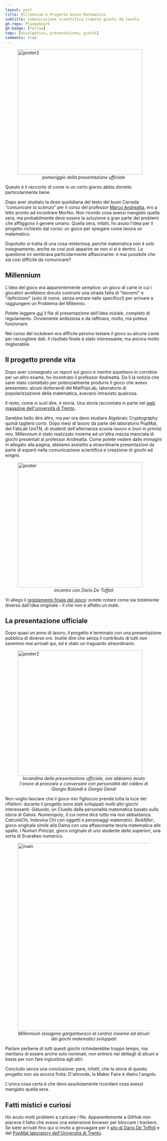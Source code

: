 ```yaml
---
layout: post
title: Millennium & Progetto Gioco Matematico
subtitle: comunicazione scientifica tramite giochi da tavolo
gh-repo: PlasmaStark
gh-badge: [follow]
tags: [divulgativo, presentazione, giochi]
comments: true
---
```


<figure>
  <img src="https://user-images.githubusercontent.com/64229723/193793878-2aea1fb9-cc82-40c9-81a0-1f7a0f91486b.jpg" alt="poster2" class="center" width="400"/>
  <figcaption><center><em>pomeriggio della presentazione ufficiale</em></center></figcaption>
</figure>

Questo è il racconto di come io un certo giorno abbia dormito particolarmente bene.

Dopo aver studiato la dose quotidiana del testo del buon Carrada _"comunicare la scienza"_ per il corso del professor [Marco Andreatta](https://andreatta.maths.unitn.it/), ero a letto pronto ad incontrare Morfeo. Non ricordo cosa avessi mangiato quella sera, ma probabilmente deve essere la soluzione a gran parte dei problemi che affliggono il genere umano. Quella sera, infatti, ho avuto l'idea per il progetto richiesto dal corso: un gioco per spiegare come lavora un matematico.

Dopotutto si tratta di una cosa misteriosa, perché matematica non è solo insegnamento, anche se così può apparire se non vi si è dentro. La questione mi sembrava particolarmente affascinante: è mai possibile che sia così difficile da comunicare?



## Millennium


L'idea del gioco era apparentemente semplice: un gioco di carte in cui i giocatori avrebbero dovuto costruire una strada fatta di "teoremi" e "definizioni" (solo di nome, senza entrare nello specifico!) per arrivare a raggiungere un Problema del Millennio. 

Potete leggere [qui](https://github.com/PlasmaStark/plasmastark.github.io/files/9704489/millennium_originale.pdf) il file di presentazione dell'idea iniziale, completo di regolamento. Ovviamente ambiziosa e da raffinare, molto, ma poteva funzionare. 


Nel corso del lockdown era difficile persino testare il gioco su alcune cavie per raccogliere dati. Il risultato finale è stato interessante, ma ancora molto migliorabile.


## Il progetto prende vita


Dopo aver consegnato un report sul gioco e mentre aspettavo in corridoio per un altro esame, ho incontrato il professor Andreatta. Da lì la notizia che sarei stato contattato per potenzialmente produrre il gioco che avevo presentato: alcuni dottorandi del MatPopLab, laboratorio di popolarizzazione della matematica, avevano intravisto qualcosa.

Il resto, come si suol dire, è storia. Una storia raccontata in parte nel [web magazine dell'università di Trento](https://webmagazine.unitn.it/news/biblioteca/109757/matematica-in-gioco).

Sarebbe bello dire altro, ma per ora devo studiare Algebraic Cryptography quindi taglierò corto. Dopo mesi di lavoro da parte del laboratorio PopMat, del FabLab UniTN, di studenti dell'alternanza scuola-lavoro e (non in primis) mio, Millennium è stato realizzato insieme ad un'altra mezza manciata di giochi presentati al professor Andreatta. Come potete vedere dalle immagini in allegato alla pagina, abbiamo assistito a straordinarie presentazioni da parte di esperti nella comunicazione scientifica e creazione di giochi ed enigmi.

<figure>
  <img src="https://user-images.githubusercontent.com/64229723/193774581-7b2890f7-2749-4bca-88d6-e0d3a4eed5cf.jpg" alt="poster" class="center" width="400"/>
  <figcaption><center><em>incontro con Dario De Toffoli</em></center></figcaption>
</figure>

Vi allego il [regolamento finale del gioco](https://docs.google.com/document/d/1uAApPTy7fUEKRG6HggLM51bzQ1nh3CLX07CUpisWsxI/edit): potete notare come sia *totalmente* diverso dall'idea originale - il che non è affatto un male.



## La presentazione ufficiale



Dopo quasi un anno di lavoro, il progetto è terminato con una presentazione pubblica di diverse ore. Inutile dire che senza il contributo di tutti non saremmo mai arrivati qui, ed è stato un traguardo straordinario.

<figure>
  <img src="https://user-images.githubusercontent.com/64229723/193773868-92a1957e-e160-4af4-b438-5c2b01cd03fd.jpg" alt="poster2" class="center" width="400"/>
  <figcaption><center><em>locandina della presentazione ufficiale, ove abbiamo avuto l'onore di pranzare e conversare con personalità del calibro di Giorgio Bolondi e Giorgio Dendi</em></center></figcaption>
</figure>

Non voglio lasciare che il gioco mio figlioccio prenda tutta la luce dei riflettori: durante il progetto sono stati sviluppati molti altri giochi interessanti. *Galuedo*, un Cluedo dalla personalità matematica basato sulla storia di Galois. *Numeropoly*, il cui nome dice tutto ma non abbastanza. *CalcolaChi*, Indovina Chi con oggetti e personaggi matematici. *Be4After*, gioco originale simile alla Dama con una affascinante teoria matematica alle spalle. *I Numeri Principi*, gioco originale di uno studente delle superiori, una sorta di Scarabeo numerico. 
<figure>
  <img src="https://user-images.githubusercontent.com/64229723/193784738-1b0bb351-5412-4ffc-a669-a17523aa6ed9.jpg" alt="main" class="center" width="600"/>
  <figcaption><center><em>Millennium (esagono gargantuesco al centro) insieme ad alcuni dei giochi matematici sviluppati</em></center></figcaption>
</figure>
Parlare perbene di tutti questi giochi richiederebbe troppo tempo, ma meritano di essere anche solo nominati; non entrerò nei dettagli di alcuni e basta per non fare ingiustizia agli altri.

Concludo senza una conclusione: pare, infatti, che la storia di questo progetto non sia ancora finita. D'altronde, la Maker Faire è dietro l'angolo.

L'unica cosa certa è che devo assolutamente ricordare cosa avessi mangiato quella sera.


## Fatti mistici e curiosi

Ho avuto molti problemi a caricare i file. Apparentemente a GitHub non piaceva il fatto che avessi una estensione browser per bloccare i trackers. Se siete arrivati fino qui vi invito a girovagare per il [sito di Dario De Toffoli](https://www.studiogiochi.com/2022/02/dario-de-toffoli-per-luniversita-di-trento/) e del [PopMat laboratory dell'Università di Trento](https://www.maths.unitn.it/260/laboratorio-di-comunicazione-storia-e-filosofia-della-matematica).





